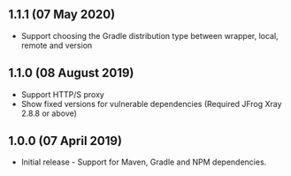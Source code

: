 ## 1.1.1 (07 May 2020)
- Support choosing the Gradle distribution type between wrapper, local, remote and version

## 1.1.0 (08 August 2019)
- Support HTTP/S proxy
- Show fixed versions for vulnerable dependencies (Required JFrog Xray 2.8.8 or above)

## 1.0.0 (07 April 2019)
- Initial release - Support for Maven, Gradle and NPM dependencies.